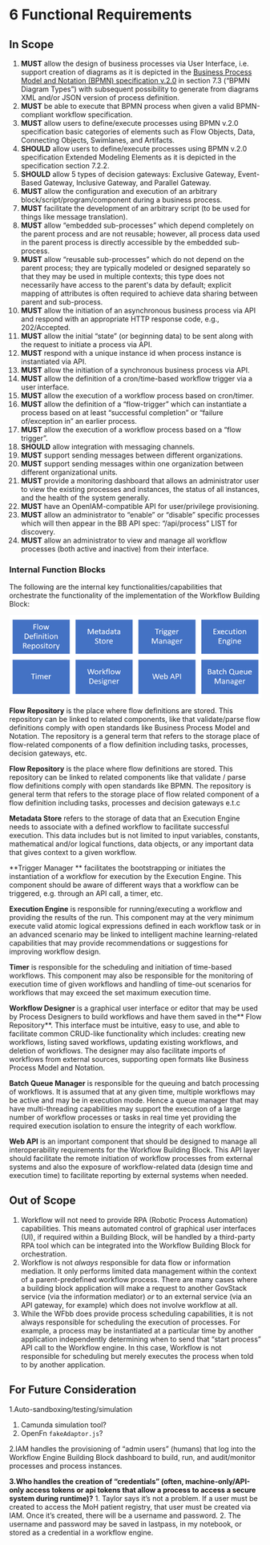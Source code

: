 # 6 Functional Requirements

## In Scope

1. **MUST** allow the design of business processes via User Interface, i.e. support creation of diagrams as it is depicted in the [Business Process Model and Notation (BPMN) specification v.2.0](https://www.omg.org/spec/BPMN/2.0/PDF) in section 7.3 (“BPMN Diagram Types”) with subsequent possibility to generate from diagrams XML and/or JSON version of process definition.
2. **MUST** be able to execute that BPMN process when given a valid BPMN-compliant workflow specification.
3. **MUST** allow users to define/execute processes using BPMN v.2.0 specification basic categories of elements such as Flow Objects, Data, Connecting Objects, Swimlanes, and Artifacts.
4. **SHOULD** allow users to define/execute processes using BPMN v.2.0 specification Extended Modeling Elements as it is depicted in the specification section 7.2.2.
5. **SHOULD** allow 5 types of decision gateways: Exclusive Gateway, Event-Based Gateway, Inclusive Gateway, and Parallel Gateway.
6. **MUST** allow the configuration and execution of an arbitrary block/script/program/component during a business process.
7. **MUST** facilitate the development of an arbitrary script (to be used for things like message translation).
8. **MUST** allow “embedded sub-processes” which depend completely on the parent process and are not reusable; however, all process data used in the parent process is directly accessible by the embedded sub-process.
9. **MUST** allow “reusable sub-processes” which do not depend on the parent process; they are typically modeled or designed separately so that they may be used in multiple contexts; this type does not necessarily have access to the parent's data by default; explicit mapping of attributes is often required to achieve data sharing between parent and sub-process.
10. **MUST** allow the initiation of an asynchronous business process via API and respond with an appropriate HTTP response code, e.g., 202/Accepted.
11. **MUST** allow the initial “state” (or beginning data) to be sent along with the request to initiate a process via API.
12. **MUST** respond with a unique instance id when process instance is instantiated via API.
13. **MUST** allow the initiation of a synchronous business process via API.
14. **MUST** allow the definition of a cron/time-based workflow trigger via a user interface.
15. **MUST** allow the execution of a workflow process based on cron/timer.
16. **MUST** allow the definition of a “flow-trigger” which can instantiate a process based on at least “successful completion” or “failure of/exception in” an earlier process.
17. **MUST** allow the execution of a workflow process based on a “flow trigger”.
18. **SHOULD** allow integration with messaging channels.
19. **MUST** support sending messages between different organizations.
20. **MUST** support sending messages within one organization between different organizational units.
21. **MUST** provide a monitoring dashboard that allows an administrator user to view the existing processes and instances, the status of all instances, and the health of the system generally.
22. **MUST** have an OpenIAM-compatible API for user/privilege provisioning.
23. **MUST** allow an administrator to “enable” or “disable” specific processes which will then appear in the BB API spec: “/api/process” LIST for discovery.
24. **MUST** allow an administrator to view and manage all workflow processes (both active and inactive) from their interface.

### Internal Function Blocks

The following are the internal key functionalities/capabilities that orchestrate the functionality of the implementation of the Workflow Building Block:

![alt\_text](../diagrams/image6.png)

**Flow Repository** is the place where flow definitions are stored. This repository can be linked to related components, like that validate/parse flow definitions comply with open standards like Business Process Model and Notation. The repository is a general term that refers to the storage place of flow-related components of a flow definition including tasks, processes, decision gateways, etc.

**Flow Repository** is the place where flow definitions are stored. This repository can be linked to related components like that validate / parse flow definitions comply with open standards like BPMN. The repository is general term that refers to the storage place of flow related component of a flow definition including tasks, processes and decision gateways e.t.c

**Metadata Store** refers to the storage of data that an Execution Engine needs to associate with a defined workflow to facilitate successful execution. This data includes but is not limited to input variables, constants, mathematical and/or logical functions, data objects, or any important data that gives context to a given workflow.

\*\*Trigger Manager \*\* facilitates the bootstrapping or initiates the instantiation of a workflow for execution by the Execution Engine. This component should be aware of different ways that a workflow can be triggered, e.g. through an API call, a timer, etc.

**Execution Engine** is responsible for running/executing a workflow and providing the results of the run. This component may at the very minimum execute valid atomic logical expressions defined in each workflow task or in an advanced scenario may be linked to intelligent machine learning-related capabilities that may provide recommendations or suggestions for improving workflow design.

**Timer** is responsible for the scheduling and initiation of time-based workflows. This component may also be responsible for the monitoring of execution time of given workflows and handling of time-out scenarios for workflows that may exceed the set maximum execution time.

**Workflow Designer** is a graphical user interface or editor that may be used by Process Designers to build workflows and have them saved in the\*\* Flow Repository\*\*. This interface must be intuitive, easy to use, and able to facilitate common CRUD-like functionality which includes: creating new workflows, listing saved workflows, updating existing workflows, and deletion of workflows. The designer may also facilitate imports of workflows from external sources, supporting open formats like Business Process Model and Notation.

**Batch Queue Manager** is responsible for the queuing and batch processing of workflows. It is assumed that at any given time, multiple workflows may be active and may be in execution mode. Hence a queue manager that may have multi-threading capabilities may support the execution of a large number of workflow processes or tasks in real time yet providing the required execution isolation to ensure the integrity of each workflow.

**Web API** is an important component that should be designed to manage all interoperability requirements for the Workflow Building Block. This API layer should facilitate the remote initiation of workflow processes from external systems and also the exposure of workflow-related data (design time and execution time) to facilitate reporting by external systems when needed.

## Out of Scope

1. Workflow will not need to provide RPA (Robotic Process Automation) capabilities. This means automated control of graphical user interfaces (UI), if required within a Building Block, will be handled by a third-party RPA tool which can be integrated into the Workflow Building Block for orchestration.
2. Workflow is not _always_ responsible for data flow or information mediation. It only performs limited data management within the context of a parent-predefined workflow process. There are many cases where a building block application will make a request to another GovStack service (via the information mediator) _or_ to an external service (via an API gateway, for example) which does not involve workflow at all.
3. While the WFbb does provide process scheduling capabilities, it is not always responsible for scheduling the execution of processes. For example, a process may be instantiated at a particular time by another application independently determining when to send that “start process” API call to the Workflow engine. In this case, Workflow is not responsible for scheduling but merely executes the process when told to by another application.

## For Future Consideration

1.Auto-sandboxing/testing/simulation

1. Camunda simulation tool?
2. OpenFn `fakeAdaptor.js`?

2.IAM handles the provisioning of “admin users” (humans) that log into the Workflow Engine Building Block dashboard to build, run, and audit/monitor processes and process instances.&#x20;

**3.Who handles the creation of “credentials” (often, machine-only/API-only access tokens or api tokens that allow a process to access a secure system during runtime)?** 1. Taylor says it’s not a problem. If a user must be created to access the MoH patient registry, that user must be created via IAM. Once it’s created, there will be a username and password. 2. The username and password may be saved in lastpass, in my notebook, or stored as a credential in a workflow engine.
